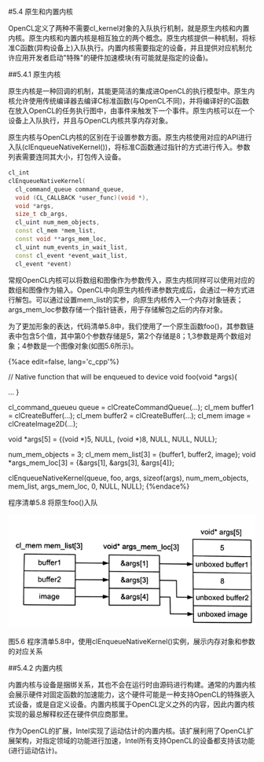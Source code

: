 #5.4 原生和内置内核

OpenCL定义了两种不需要cl_kernel对象的入队执行机制，就是原生内核和内置内核。原生内核和内置内核是相互独立的两个概念。原生内核提供一种机制，将标准C函数(异构设备上)入队执行。内置内核需要指定的设备，并且提供对应机制允许应用开发者启动"特殊"的硬件加速模块(有可能就是指定的设备)。

##5.4.1 原生内核

原生内核是一种回调的机制，其能更简洁的集成进OpenCL的执行模型中。原生内核允许使用传统编译器去编译C标准函数(与OpenCL不同)，并将编译好的C函数在放入OpenCL的任务执行图中，由事件来触发下一个事件。原生内核可以在一个设备上入队执行，并且与OpenCL内核共享内存对象。

原生内核与OpenCL内核的区别在于设置参数方面。原生内核使用对应的API进行入队(clEnqueueNativeKernel())，将标准C函数通过指针的方式进行传入。参数列表需要连同其大小，打包传入设备。

```c++
cl_int
clEnqueueNativeKernel(
  cl_command_queue command_queue,
  void (CL_CALLBACK *user_func)(void *),
  void *args,
  size_t cb_args,
  cl_uint num_mem_objects,
  const cl_mem *mem_list,
  const void **args_mem_loc,
  cl_uint num_events_in_wait_list,
  const cl_event *event_wait_list,
  cl_event *event)
```

常规OpenCL内核可以将数组和图像作为参数传入，原生内核同样可以使用对应的数组和图像作为输入。OpenCL中向原生内核传递参数完成后，会通过一种方式进行解包。可以通过设置mem_list的实参，向原生内核传入一个内存对象链表；args_mem_loc参数存储一个指针链表，用于存储解包之后的内存对象。

为了更加形象的表达，代码清单5.8中，我们使用了一个原生函数foo()，其参数链表中包含5个值，其中第0个参数存储是5，第2个存储是8；1,3参数是两个数组对象；4参数是一个图像对象(如图5.6所示)。

{%ace edit=false, lang='c_cpp'%}

// Native function that will be enqueued to device
void foo(void *args){

  ...
}

cl_command_queueu queue = clCreateCommandQueue(...);
cl_mem buffer1 = clCreateBuffer(...);
cl_mem buffer2 = clCreateBuffer(...);
cl_mem image = clCreateImage2D(...);

void *args[5] = {(void *)5, NULL, (void *)8, NULL, NULL, NULL};

num_mem_objects = 3;
cl_mem mem_list[3] = {buffer1, buffer2, image};
void *args_mem_loc[3] = {&args[1], &args[3], &args[4]};

clEnqueueNativeKernel(queue, foo, args, sizeof(args), num_mem_objects, mem_list, args_mem_loc, 0, NULL, NULL);
{%endace%}

程序清单5.8 将原生foo()入队

![](../../images/chapter5/5-6.png)

图5.6 程序清单5.8中，使用clEnqueueNativeKernel()实例，展示内存对象和参数的对应关系

##5.4.2 内置内核

内置内核与设备是捆绑关系，其也不会在运行时由源码进行构建。通常的内置内核会展示硬件对固定函数的加速能力，这个硬件可能是一种支持OpenCL的特殊嵌入式设备，或是自定义设备。内置内核属于OpenCL定义之外的内容，因此内置内核实现的最总解释权还在硬件供应商那里。

作为OpenCL的扩展，Intel实现了运动估计的内置内核。该扩展利用了OpenCL扩展架构，对指定领域的功能进行加速，Intel所有支持OpenCL的设备都支持该功能(进行运动估计)。